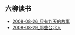 ## 六柳读书
- [2008-08-26_只有九天的故事](./2008-08-26_只有九天的故事.md)
- [2008-08-29_那些台北人](./2008-08-29_那些台北人.md)
